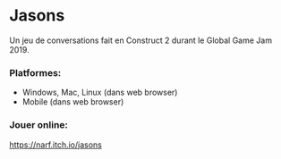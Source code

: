 # Jasons
Un jeu de conversations fait en Construct 2 durant le Global Game Jam 2019.

### Platformes:
* Windows, Mac, Linux (dans web browser)
* Mobile (dans web browser)

### Jouer online:
https://narf.itch.io/jasons
